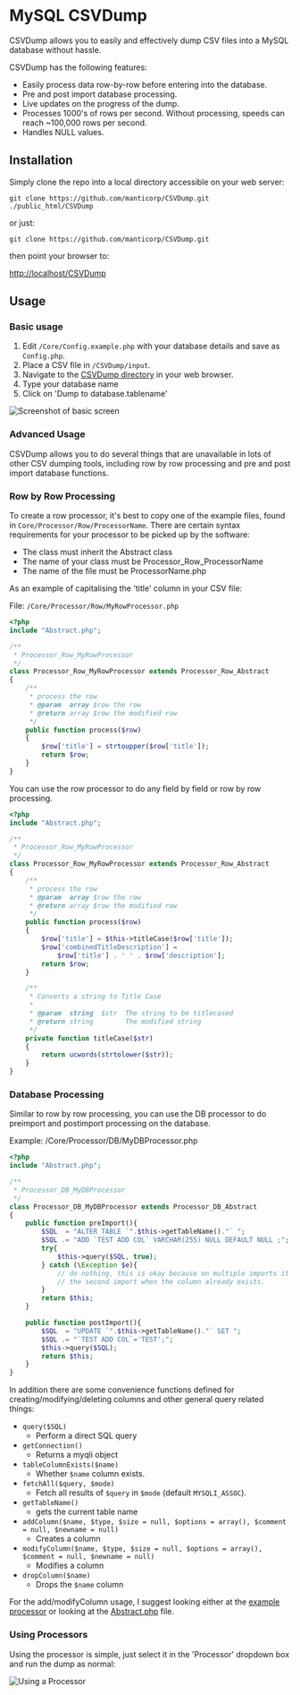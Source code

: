 # MySQL CSVDump

CSVDump allows you to easily and effectively dump CSV files into a MySQL database without hassle.

CSVDump has the following features:

* Easily process data row-by-row before entering into the database.
* Pre and post import database processing.
* Live updates on the progress of the dump.
* Processes 1000's of rows per second. Without processing, speeds can reach ~100,000 rows per second.
* Handles NULL values.

## Installation

Simply clone the repo into a local directory accessible on your web server:

    git clone https://github.com/manticorp/CSVDump.git ./public_html/CSVDump

or just:

    git clone https://github.com/manticorp/CSVDump.git

then point your browser to:

[http://localhost/CSVDump](http://localhost/CSVDump)

## Usage

### Basic usage

1. Edit ```/Core/Config.example.php``` with your database details and save as ```Config.php```.
2. Place a CSV file in ```/CSVDump/input```.
3. Navigate to the [CSVDump directory](http://localhost/CSVDump) in your web browser.
4. Type your database name
5. Click on 'Dump to database.tablename'

![Screenshot of basic screen](http://i.imgur.com/bCyOLBN.png)

### Advanced Usage

CSVDump allows you to do several things that are unavailable in lots of other CSV dumping tools, including row by row processing and pre and post import database functions.

### Row by Row Processing

To create a row processor, it's best to copy one of the example files, found in ```Core/Processor/Row/ProcessorName```. There are certain syntax requirements for your processor to be picked up by the software:

* The class must inherit the Abstract class
* The name of your class must be Processor_Row_ProcessorName
* The name of the file must be ProcessorName.php

As an example of capitalising the 'title' column in your CSV file:

File: ```/Core/Processor/Row/MyRowProcessor.php```

```php
<?php
include "Abstract.php";

/**
 * Processor_Row_MyRowProcessor
 */
class Processor_Row_MyRowProcessor extends Processor_Row_Abstract
{
    /**
     * process the row
     * @param  array $row the row
     * @return array $row the modified row
     */
    public function process($row)
    {
        $row['title'] = strtoupper($row['title']);
        return $row;
    }
}
```

You can use the row processor to do any field by field or row by row processing.

```php
<?php
include "Abstract.php";

/**
 * Processor_Row_MyRowProcessor
 */
class Processor_Row_MyRowProcessor extends Processor_Row_Abstract
{
    /**
     * process the row
     * @param  array $row the row
     * @return array $row the modified row
     */
    public function process($row)
    {
        $row['title'] = $this->titleCase($row['title']);
        $row['combinedTitleDescription'] =
            $row['title'] . ' ' . $row['description'];
        return $row;
    }

    /**
     * Converts a string to Title Case
     * 
     * @param  string  $str  The string to be titlecased
     * @return string        The modified string
     */
    private function titleCase($str)
    {
        return ucwords(strtolower($str));
    }
}
```

### Database Processing

Similar to row by row processing, you can use the DB processor to do preimport and postimport processing on the database.

Example: /Core/Processor/DB/MyDBProcessor.php

```php
<?php
include "Abstract.php";

/**
 * Processor_DB_MyDBProcessor
 */
class Processor_DB_MyDBProcessor extends Processor_DB_Abstract
{
    public function preImport(){
        $SQL  = "ALTER TABLE `".$this->getTableName()."` ";
        $SQL .= "ADD `TEST ADD COL` VARCHAR(255) NULL DEFAULT NULL ;";
        try{
            $this->query($SQL, true);
        } catch (\Exception $e){
            // do nothing, this is okay because on multiple imports it might fail on
            // the second import when the column already exists.
        }
        return $this;
    }

    public function postImport(){
        $SQL  = "UPDATE `".$this->getTableName()."` SET ";
        $SQL .= "`TEST ADD COL`='TEST';";
        $this->query($SQL);
        return $this;
    }
}
```

In addition there are some convenience functions defined for creating/modifying/deleting columns and other general query related things:

* ```query($SQL)```
    - Perform a direct SQL query
* ```getConnection()```
    - Returns a myqli object
* ```tableColumnExists($name)```
    - Whether ```$name``` column exists.
* ```fetchAll($query, $mode)```
    - Fetch all results of ```$query``` in ```$mode``` (default ```MYSQLI_ASSOC```).
* ```getTableName()```
    - gets the current table name
* ```addColumn($name, $type, $size = null, $options = array(), $comment = null, $newname = null)```
    - Creates a column
* ```modifyColumn($name, $type, $size = null, $options = array(), $comment = null, $newname = null)```
    - Modifies a column
* ```dropColumn($name)```
    - Drops the ```$name``` column

For the add/modifyColumn usage, I suggest looking either at the [example processor](https://github.com/manticorp/CSVDump/blob/master/Core/Processor/DB/Example.php) or looking at the [Abstract.php](https://github.com/manticorp/CSVDump/blob/master/Core/Processor/DB/Abstract.php) file.

### Using Processors

Using the processor is simple, just select it in the 'Processor' dropdown box and run the dump as normal:

![Using a Processor](http://i.imgur.com/lwNK6QR.png)